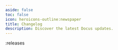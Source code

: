 ```yaml
---
aside: false
toc: false
icon: heroicons-outline:newspaper
title: Changelog
description: Discover the latest Docus updates.
---
```


:releases
